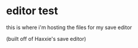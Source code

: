 # editor test
this is where i'm hosting the files for my save editor

(built off of Haxxie's save editor)
